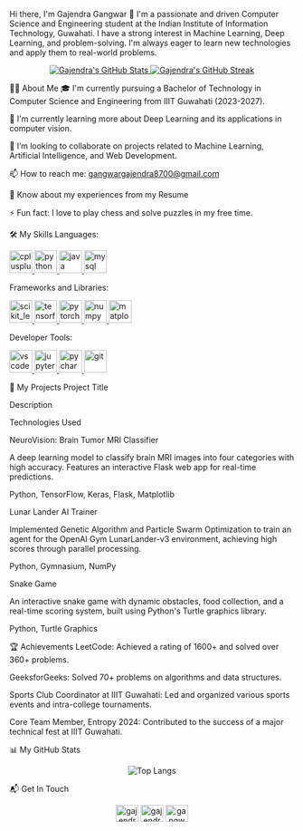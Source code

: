 Hi there, I'm Gajendra Gangwar 👋
I'm a passionate and driven Computer Science and Engineering student at the Indian Institute of Information Technology, Guwahati. I have a strong interest in Machine Learning, Deep Learning, and problem-solving. I'm always eager to learn new technologies and apply them to real-world problems.

<p align="center">
<a href="https://www.google.com/search?q=https://github.com/Gajendra-Gangwar">
<img src="https://www.google.com/search?q=https://github-readme-stats.vercel.app/api%3Fusername%3DGajendra-Gangwar%26show_icons%3Dtrue%26theme%3Dradical" alt="Gajendra's GitHub Stats"/>
<img src="https://www.google.com/search?q=https://github-readme-streak-stats.herokuapp.com/%3Fuser%3DGajendra-Gangwar%26theme%3Dradical" alt="Gajendra's GitHub Streak"/>
</a>
</p>

👨‍💻 About Me
🎓 I'm currently pursuing a Bachelor of Technology in Computer Science and Engineering from IIIT Guwahati (2023-2027).

🌱 I'm currently learning more about Deep Learning and its applications in computer vision.

👯 I’m looking to collaborate on projects related to Machine Learning, Artificial Intelligence, and Web Development.

📫 How to reach me: gangwargajendra8700@gmail.com

📄 Know about my experiences from my Resume

⚡ Fun fact: I love to play chess and solve puzzles in my free time.

🛠️ My Skills
Languages:

<p align="left">
<a href="https://www.cplusplus.com/" target="_blank" rel="noreferrer">
<img src="https://www.google.com/search?q=https://raw.githubusercontent.com/devicons/devicon/master/icons/cplusplus/cplusplus-original.svg" alt="cplusplus" width="40" height="40"/>
</a>
<a href="https://www.python.org" target="_blank" rel="noreferrer">
<img src="https://www.google.com/search?q=https://raw.githubusercontent.com/devicons/devicon/master/icons/python/python-original.svg" alt="python" width="40" height="40"/>
</a>
<a href="https://www.java.com" target="_blank" rel="noreferrer">
<img src="https://www.google.com/search?q=https://raw.githubusercontent.com/devicons/devicon/master/icons/java/java-original.svg" alt="java" width="40" height="40"/>
</a>
<a href="https://www.mysql.com/" target="_blank" rel="noreferrer">
<img src="https://www.google.com/search?q=https://raw.githubusercontent.com/devicons/devicon/master/icons/mysql/mysql-original-wordmark.svg" alt="mysql" width="40" height="40"/>
</a>
</p>

Frameworks and Libraries:

<p align="left">
<a href="https://scikit-learn.org/" target="_blank" rel="noreferrer">
<img src="https://www.google.com/search?q=https://upload.wikimedia.org/wikipedia/commons/0/05/Scikit_learn_logo_small.svg" alt="scikit_learn" width="40" height="40"/>
</a>
<a href="https://www.tensorflow.org" target="_blank" rel="noreferrer">
<img src="https://www.google.com/search?q=https://www.vectorlogo.zone/logos/tensorflow/tensorflow-icon.svg" alt="tensorflow" width="40" height="40"/>
</a>
<a href="https://pytorch.org/" target="_blank" rel="noreferrer">
<img src="https://www.google.com/search?q=https://www.vectorlogo.zone/logos/pytorch/pytorch-icon.svg" alt="pytorch" width="40" height="40"/>
</a>
<a href="https://numpy.org/" target="_blank" rel="noreferrer">
<img src="https://www.google.com/search?q=https://www.vectorlogo.zone/logos/numpy/numpy-icon.svg" alt="numpy" width="40" height="40"/>
</a>
<a href="https://matplotlib.org/" target="_blank" rel="noreferrer">
<img src="https://www.google.com/search?q=https://upload.wikimedia.org/wikipedia/commons/8/84/Matplotlib_icon.svg" alt="matplotlib" width="40" height="40"/>
</a>
</p>

Developer Tools:

<p align="left">
<a href="https://code.visualstudio.com/" target="_blank" rel="noreferrer">
<img src="https://www.google.com/search?q=https://raw.githubusercontent.com/devicons/devicon/master/icons/vscode/vscode-original.svg" alt="vscode" width="40" height="40"/>
</a>
<a href="https://www.jupyter.org/" target="_blank" rel="noreferrer">
<img src="https://www.google.com/search?q=https://www.vectorlogo.zone/logos/jupyter/jupyter-icon.svg" alt="jupyter" width="40" height="40"/>
</a>
<a href="https://www.jetbrains.com/pycharm/" target="_blank" rel="noreferrer">
<img src="https://www.google.com/search?q=https://www.vectorlogo.zone/logos/jetbrains_pycharm/jetbrains_pycharm-icon.svg" alt="pycharm" width="40" height="40"/>
</a>
<a href="https://git-scm.com/" target="_blank" rel="noreferrer">
<img src="https://www.google.com/search?q=https://www.vectorlogo.zone/logos/git-scm/git-scm-icon.svg" alt="git" width="40" height="40"/>
</a>
</p>

🚀 My Projects
Project Title

Description

Technologies Used

NeuroVision: Brain Tumor MRI Classifier

A deep learning model to classify brain MRI images into four categories with high accuracy. Features an interactive Flask web app for real-time predictions.

Python, TensorFlow, Keras, Flask, Matplotlib

Lunar Lander AI Trainer

Implemented Genetic Algorithm and Particle Swarm Optimization to train an agent for the OpenAI Gym LunarLander-v3 environment, achieving high scores through parallel processing.

Python, Gymnasium, NumPy

Snake Game

An interactive snake game with dynamic obstacles, food collection, and a real-time scoring system, built using Python's Turtle graphics library.

Python, Turtle Graphics

🏆 Achievements
LeetCode: Achieved a rating of 1600+ and solved over 360+ problems.

GeeksforGeeks: Solved 70+ problems on algorithms and data structures.

Sports Club Coordinator at IIIT Guwahati: Led and organized various sports events and intra-college tournaments.

Core Team Member, Entropy 2024: Contributed to the success of a major technical fest at IIIT Guwahati.

📊 My GitHub Stats
<p align="center">
<img src="https://www.google.com/search?q=https://github-readme-stats.vercel.app/api/top-langs/%3Fusername%3DGajendra-Gangwar%26layout%3Dcompact%26theme%3Dradical" alt="Top Langs" />
</p>

📬 Get In Touch
<p align="center">
<a href="https://www.google.com/search?q=https://www.linkedin.com/in/gajendra-gangwar/" target="blank"><img align="center" src="https://www.google.com/search?q=https://raw.githubusercontent.com/rahuldkjain/github-profile-readme-generator/master/src/images/icons/Social/linked-in-alt.svg" alt="gajendra-gangwar" height="30" width="40" /></a>
<a href="https://www.google.com/search?q=https://www.leetcode.com/Gajendra_Gangwar/" target="blank"><img align="center" src="https://www.google.com/search?q=https://raw.githubusercontent.com/rahuldkjain/github-profile-readme-generator/master/src/images/icons/Social/leet-code.svg" alt="gajendra-gangwar" height="30" width="40" /></a>
<a href="https://www.google.com/search?q=https://www.geeksforgeeks.org/user/gangwargajendra8700/" target="blank"><img align="center" src="https://www.google.com/search?q=https://raw.githubusercontent.com/rahuldkjain/github-profile-readme-generator/master/src/images/icons/Social/geeks-for-geeks.svg" alt="gangwargajendra8700" height="30" width="40" /></a>
</p>
